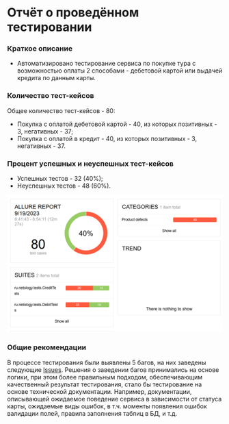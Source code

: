 # Отчёт о проведённом тестировании
### Краткое описание
- Автоматизировано тестирование сервиса по покупке тура с возможностью оплаты 2 способами - дебетовой картой или выдачей кредита по данным карты.
### Количество тест-кейсов
Общее количество тест-кейсов - 80:
- Покупка с оплатой дебетовой картой - 40, из которых позитивных - 3, негативных - 37;
- Покупка с оплатой в кредит - 40, из которых позитивных - 3, негативных - 37.
### Процент успешных и неуспешных тест-кейсов
- Успешных тестов - 32 (40%);
- Неуспешных тестов - 48 (60%).

![AllureReport](AllureReport.png)

### Общие рекомендации
В процессе тестирования были выявлены 5 багов, на них заведены следующие [Issues](https://github.com/Bob-Jacka/Diplom/issues).
Решения о заведении багов принимались на основе логики, при этом более правильным подходом, обеспечивающим качественный результат тестирования, стало бы тестирование на основе технической документации. Например, документации, описывающей ожидаемое поведение сервиса в зависимости от статуса карты, ожидаемые виды ошибок, в т.ч. моменты появления ошибок валидации полей, правила заполнения таблиц в БД, и т.д.
